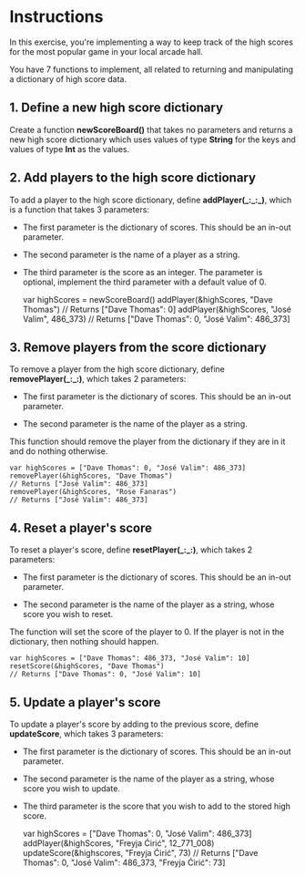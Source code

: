 #  Instructions

In this exercise, you're implementing a way to keep track of the high scores for the most popular game in your local arcade hall.

You have 7 functions to implement, all related to returning and manipulating a dictionary of high score data.

## 1. Define a new high score dictionary

Create a function **newScoreBoard()** that takes no parameters and returns a new high score dictionary which uses values of type **String** for the keys and values of type **Int** as the values.

## 2. Add players to the high score dictionary

To add a player to the high score dictionary, define **addPlayer(\_:\_:\_)**, which is a function that takes 3 parameters:

- The first parameter is the dictionary of scores. This should be an in-out parameter.
    
- The second parameter is the name of a player as a string.
    
- The third parameter is the score as an integer. The parameter is optional, implement the third parameter with a default value of 0.
    
    var highScores = newScoreBoard()
    addPlayer(&highScores, "Dave Thomas")
    // Returns ["Dave Thomas": 0]
    addPlayer(&highScores, "José Valim", 486_373)
    // Returns ["Dave Thomas": 0, "José Valim": 486_373]

## 3. Remove players from the score dictionary

To remove a player from the high score dictionary, define **removePlayer(\_:\_:)**, which takes 2 parameters:

- The first parameter is the dictionary of scores. This should be an in-out parameter.

- The second parameter is the name of the player as a string.

This function should remove the player from the dictionary if they are in it and do nothing otherwise.

    var highScores = ["Dave Thomas": 0, "José Valim": 486_373]
    removePlayer(&highScores, "Dave Thomas")
    // Returns ["José Valim": 486_373]
    removePlayer(&highScores, "Rose Fanaras")
    // Returns ["José Valim": 486_373]

## 4. Reset a player's score

To reset a player's score, define **resetPlayer(\_:\_:)**, which takes 2 parameters:

- The first parameter is the dictionary of scores. This should be an in-out parameter.

- The second parameter is the name of the player as a string, whose score you wish to reset.

The function will set the score of the player to 0. If the player is not in the dictionary, then nothing should happen.

    var highScores = ["Dave Thomas": 486_373, "José Valim": 10]
    resetScore(&highScores, "Dave Thomas")
    // Returns ["Dave Thomas": 0, "José Valim": 10]

## 5. Update a player's score

To update a player's score by adding to the previous score, define **updateScore**, which takes 3 parameters:

- The first parameter is the dictionary of scores. This should be an in-out parameter.

- The second parameter is the name of the player as a string, whose score you wish to update.

- The third parameter is the score that you wish to add to the stored high score.

    var highScores = ["Dave Thomas": 0, "José Valim": 486_373]
    addPlayer(&highScores, "Freyja Ćirić", 12_771_008)
    updateScore(&highscores, "Freyja Ćirić", 73)
    // Returns ["Dave Thomas": 0, "José Valim": 486_373, "Freyja Ćirić": 73]

